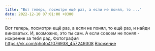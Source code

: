 ```yaml
---
title: "Вот теперь, посмотри ещё раз, а если не понял, то ..."
date: 2022-12-10 07:01:00 +0300
---
```


Вот теперь, посмотри ещё раз, а если не понял, то ещё раз, и найди виноватых. И, возможно, это ты сам.
А если совсем не понял - искренне за тебя рад.
Фотография
<a class="vk-attach" href="https://vk.com/photo41076938_457249308">https://vk.com/photo41076938_457249308</a>
<a class="vk-attach" href="https://vk.com/photo41076938_457249308">Вложение</a>

